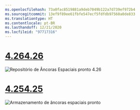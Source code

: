 ```yaml
---
ms.openlocfilehash: 73a0fac8519881a9deb7049b122a7d739ef972b4
ms.sourcegitcommit: 13ef9f89ee61fbfe547ecf5fdfdb97560a0de833
ms.translationtype: HT
ms.contentlocale: pt-BR
ms.lasthandoff: 12/21/2020
ms.locfileid: "97717316"
---
```

# <a name="426"></a>[<span data-ttu-id="b97fb-101">4.26</span><span class="sxs-lookup"><span data-stu-id="b97fb-101">4.26</span></span>](#tab/426)

![Repositório de Âncoras Espaciais pronto 4.26](../images/local-spatial-anchors-img-01.png)

# <a name="425"></a>[<span data-ttu-id="b97fb-103">4.25</span><span class="sxs-lookup"><span data-stu-id="b97fb-103">4.25</span></span>](#tab/425)

![Armazenamento de âncoras espaciais pronto](../images/unreal-spatialanchors-store-ready.PNG)
